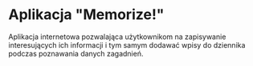 # Aplikacja "Memorize!"
Aplikacja internetowa pozwalająca użytkownikom na zapisywanie interesujących ich informacji i tym samym dodawać wpisy do dziennika podczas poznawania danych zagadnień.
